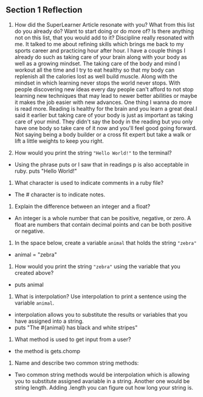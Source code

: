 ## Section 1 Reflection

1. How did the SuperLearner Article resonate with you? What from this list do you already do? Want to start doing or do more of? Is there anything not on this list, that you would add to it?
Discipline really resonated with me. It talked to me about refining skills which brings me back to my sports career and practicing hour after hour. I have a couple things I already do such as taking care of your brain along with your body as well as a growing mindset. The taking care of the body and mind I workout all the time and I try to eat healthy so that my body can replenish all the calories lost as well build muscle. Along with the mindset in which learning never stops the world never stops. With people discovering new ideas every day people can't afford to not stop learning new techniques that may lead to newer better abilities or maybe it makes the job easier with new advances. One thing I wanna do more is read more. Reading is healthy for the brain and you learn a great deal.I said it earlier but taking care of your body is just as important as taking care of your mind. They didn't say the body in the reading but you only have one body so take care of it now and you'll feel good going forward. Not saying being a body builder or a cross fit expert but take a walk or lift a little weights to keep you right.

1. How would you print the string `"Hello World!"` to the terminal?
- Using the phrase puts or I saw that in readings p is also acceptable in ruby. puts "Hello World!"

1. What character is used to indicate comments in a ruby file?
- The # character is to indicate notes.

1. Explain the difference between an integer and a float?
- An integer is a whole number that can be positive, negative, or zero. A float are numbers that contain decimal points and can be both positive or negative.

1. In the space below, create a variable `animal` that holds the string `"zebra"`
- animal = "zebra"

1. How would you print the string `"zebra"` using the variable that you created above?
- puts animal

1. What is interpolation? Use interpolation to print a sentence using the variable `animal`.
- interpolation allows you to substitute the results or variables that you have assigned into a string.
- puts "The #{animal} has black and white stripes"

1. What method is used to get input from a user?
- the method is gets.chomp

1. Name and describe two common string methods:
- Two common string methods would be interpolation which is allowing you to substitute assigned avariable in a string. Another one would be string length. Adding .length you can figure out how long your string is.
